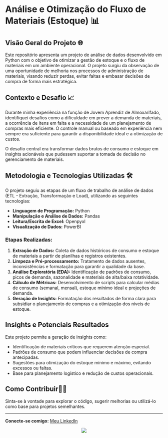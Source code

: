 # Análise e Otimização do Fluxo de Materiais (Estoque) 📊

## Visão Geral do Projeto 🌐

Este repositório apresenta um projeto de análise de dados desenvolvido em Python com o objetivo de otimizar a gestão de estoque e o fluxo de materiais em um ambiente operacional. O projeto surgiu da observação de uma oportunidade de melhoria nos processos de administração de materiais, visando reduzir perdas, evitar faltas e embasar decisões de compra de forma mais estratégica.

## Contexto e Desafio 📈

Durante minha experiência na função de Jovem Aprendiz de Almoxarifado, identifiquei desafios como a dificuldade em prever a demanda de materiais, a ocorrência de itens em falta e a necessidade de um planejamento de compras mais eficiente. O controle manual ou baseado em experiência nem sempre era suficiente para garantir a disponibilidade ideal e a otimização de custos.

O desafio central era transformar dados brutos de consumo e estoque em insights acionáveis que pudessem suportar a tomada de decisão no gerenciamento de materiais.

## Metodologia e Tecnologias Utilizadas 🛠️

O projeto seguiu as etapas de um fluxo de trabalho de análise de dados (ETL - Extração, Transformação e Load), utilizando as seguintes tecnologias:

* **Linguagem de Programação:** Python
* **Manipulação e Análise de Dados:** Pandas
* **Leitura/Escrita de Excel:** Openpyxl
* **Visualização de Dados:** PowerBI

### **Etapas Realizadas:**

1.  **Extração de Dados:** Coleta de dados históricos de consumo e estoque de materiais a partir de planilhas e registros existentes.
2.  **Limpeza e Pré-processamento:** Tratamento de dados ausentes, inconsistências e formatação para garantir a qualidade da base.
3.  **Análise Exploratória (EDA):** Identificação de padrões de consumo, picos de demanda, sazonalidade e materiais de alta/baixa rotatividade.
4.  **Cálculo de Métricas:** Desenvolvimento de scripts para calcular médias de consumo (semanal, mensal), estoque mínimo ideal e projeções de demanda.
5.  **Geração de Insights:** Formatação dos resultados de forma clara para subsidiar o planejamento de compras e a otimização dos níveis de estoque.

## Insights e Potenciais Resultados

Este projeto permite a geração de insights como:

* Identificação de materiais críticos que requerem atenção especial.
* Padrões de consumo que podem influenciar decisões de compra antecipadas.
* Sugestões para otimização do estoque mínimo e máximo, evitando excessos ou faltas.
* Base para planejamento logístico e redução de custos operacionais.

## Como Contribuir🧑‍💻

Sinta-se à vontade para explorar o código, sugerir melhorias ou utilizá-lo como base para projetos semelhantes.

---

**Conecte-se comigo:** [Meu LinkedIn](https://www.linkedin.com/in/rafaelboregs/)

<p align="center">
<img loading="lazy" src="http://img.shields.io/static/v1?label=STATUS&message=EM%20DESENVOLVIMENTO&color=GREEN&style=for-the-badge"/>
</p>

